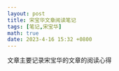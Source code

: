 ```yaml
---
layout: post
title: 宋宝华文章阅读笔记
tags: [笔记,宋宝华]
math: true
date: 2023-4-16 15:32 +0800
---
```

文章主要记录宋宝华的文章的阅读心得
